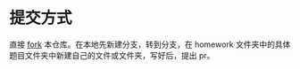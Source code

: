 # 提交方式

直接 [fork](https://github.com/Mq-b/Modern-Cpp-templates-tutorial/fork) 本仓库。在本地先新建分支，转到分支，在 homework 文件夹中的具体题目文件夹中新建自己的文件或文件夹，写好后，提出 pr。
